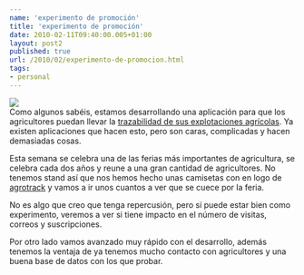 ```yaml
---
name: 'experimento de promoción'
title: 'experimento de promoción'
date: 2010-02-11T09:40:00.005+01:00
layout: post2
published: true
url: /2010/02/experimento-de-promocion.html
tags: 
- personal
---
```


[![](http://1.bp.blogspot.com/_XzuP3e63Ok8/S3PEsoohnTI/AAAAAAAAB1w/-Ye9t7b-jkQ/s320/logo_agrotrack.png)](http://1.bp.blogspot.com/_XzuP3e63Ok8/S3PEsoohnTI/AAAAAAAAB1w/-Ye9t7b-jkQ/s1600-h/logo_agrotrack.png)  
Como algunos sabéis, estamos desarrollando una aplicación para que los agricultores puedan llevar la [trazabilidad de sus explotaciones agrícolas](http://agrotrack.es/trazabilidad-agricultura). Ya existen aplicaciones que hacen esto, pero son caras, complicadas y hacen demasiadas cosas.  
  
Esta semana se celebra una de las ferias más importantes de agricultura, se celebra cada dos años y reune a una gran cantidad de agricultores. No tenemos stand así que nos hemos hecho unas camisetas con en logo de [agrotrack](http://agrotrack.es/) y vamos a ir unos cuantos a ver que se cuece por la feria.  
  
No es algo que creo que tenga repercusión, pero sí puede estar bien como experimento, veremos a ver si tiene impacto en el número de visitas, correos y suscripciones.  
  
Por otro lado vamos avanzado muy rápido con el desarrollo, además tenemos la ventaja de ya tenemos mucho contacto con agricultores y una buena base de datos con los que probar.